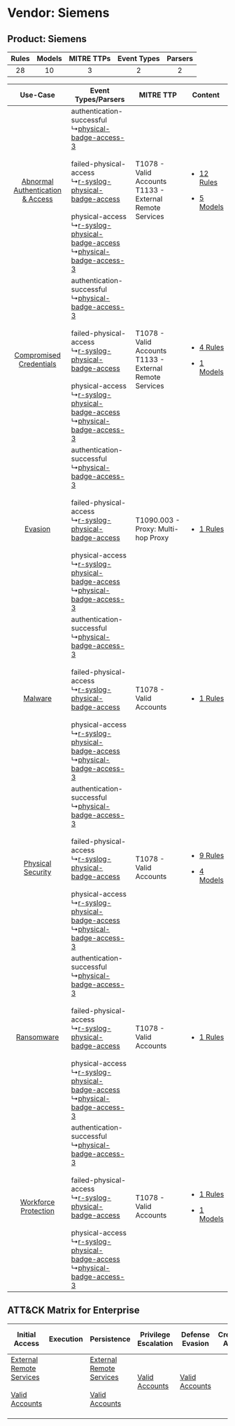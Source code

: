 Vendor: Siemens
===============
Product: Siemens
----------------
| Rules | Models | MITRE TTPs | Event Types | Parsers |
|:-----:|:------:|:----------:|:-----------:|:-------:|
|  28   |   10   |     3      |      2      |    2    |

|    Use-Case    | Event Types/Parsers    | MITRE TTP    | Content    |
|:----:| ---- | ---- | ---- |
| [Abnormal Authentication & Access](../../../UseCases/uc_abnormal_authentication_&_access.md) |  authentication-successful<br> ↳[physical-badge-access-3](Ps/pC_physicalbadgeaccess3.md)<br><br> failed-physical-access<br> ↳[r-syslog-physical-badge-access](Ps/pC_rsyslogphysicalbadgeaccess.md)<br><br> physical-access<br> ↳[r-syslog-physical-badge-access](Ps/pC_rsyslogphysicalbadgeaccess.md)<br> ↳[physical-badge-access-3](Ps/pC_physicalbadgeaccess3.md)<br> | T1078 - Valid Accounts<br>T1133 - External Remote Services<br> | [<ul><li>12 Rules</li></ul><ul><li>5 Models</li></ul>](RM/r_m_siemens_siemens_Abnormal_Authentication_&_Access.md) |
|          [Compromised Credentials](../../../UseCases/uc_compromised_credentials.md)          |  authentication-successful<br> ↳[physical-badge-access-3](Ps/pC_physicalbadgeaccess3.md)<br><br> failed-physical-access<br> ↳[r-syslog-physical-badge-access](Ps/pC_rsyslogphysicalbadgeaccess.md)<br><br> physical-access<br> ↳[r-syslog-physical-badge-access](Ps/pC_rsyslogphysicalbadgeaccess.md)<br> ↳[physical-badge-access-3](Ps/pC_physicalbadgeaccess3.md)<br> | T1078 - Valid Accounts<br>T1133 - External Remote Services<br> | [<ul><li>4 Rules</li></ul><ul><li>1 Models</li></ul>](RM/r_m_siemens_siemens_Compromised_Credentials.md)    |
|    [Evasion](../../../UseCases/uc_evasion.md)    |  authentication-successful<br> ↳[physical-badge-access-3](Ps/pC_physicalbadgeaccess3.md)<br><br> failed-physical-access<br> ↳[r-syslog-physical-badge-access](Ps/pC_rsyslogphysicalbadgeaccess.md)<br><br> physical-access<br> ↳[r-syslog-physical-badge-access](Ps/pC_rsyslogphysicalbadgeaccess.md)<br> ↳[physical-badge-access-3](Ps/pC_physicalbadgeaccess3.md)<br> | T1090.003 - Proxy: Multi-hop Proxy<br>    | [<ul><li>1 Rules</li></ul>](RM/r_m_siemens_siemens_Evasion.md)    |
|    [Malware](../../../UseCases/uc_malware.md)    |  authentication-successful<br> ↳[physical-badge-access-3](Ps/pC_physicalbadgeaccess3.md)<br><br> failed-physical-access<br> ↳[r-syslog-physical-badge-access](Ps/pC_rsyslogphysicalbadgeaccess.md)<br><br> physical-access<br> ↳[r-syslog-physical-badge-access](Ps/pC_rsyslogphysicalbadgeaccess.md)<br> ↳[physical-badge-access-3](Ps/pC_physicalbadgeaccess3.md)<br> | T1078 - Valid Accounts<br>    | [<ul><li>1 Rules</li></ul>](RM/r_m_siemens_siemens_Malware.md)    |
|    [Physical Security](../../../UseCases/uc_physical_security.md)    |  authentication-successful<br> ↳[physical-badge-access-3](Ps/pC_physicalbadgeaccess3.md)<br><br> failed-physical-access<br> ↳[r-syslog-physical-badge-access](Ps/pC_rsyslogphysicalbadgeaccess.md)<br><br> physical-access<br> ↳[r-syslog-physical-badge-access](Ps/pC_rsyslogphysicalbadgeaccess.md)<br> ↳[physical-badge-access-3](Ps/pC_physicalbadgeaccess3.md)<br> | T1078 - Valid Accounts<br>    | [<ul><li>9 Rules</li></ul><ul><li>4 Models</li></ul>](RM/r_m_siemens_siemens_Physical_Security.md)    |
|    [Ransomware](../../../UseCases/uc_ransomware.md)    |  authentication-successful<br> ↳[physical-badge-access-3](Ps/pC_physicalbadgeaccess3.md)<br><br> failed-physical-access<br> ↳[r-syslog-physical-badge-access](Ps/pC_rsyslogphysicalbadgeaccess.md)<br><br> physical-access<br> ↳[r-syslog-physical-badge-access](Ps/pC_rsyslogphysicalbadgeaccess.md)<br> ↳[physical-badge-access-3](Ps/pC_physicalbadgeaccess3.md)<br> | T1078 - Valid Accounts<br>    | [<ul><li>1 Rules</li></ul>](RM/r_m_siemens_siemens_Ransomware.md)    |
|    [Workforce Protection](../../../UseCases/uc_workforce_protection.md)    |  authentication-successful<br> ↳[physical-badge-access-3](Ps/pC_physicalbadgeaccess3.md)<br><br> failed-physical-access<br> ↳[r-syslog-physical-badge-access](Ps/pC_rsyslogphysicalbadgeaccess.md)<br><br> physical-access<br> ↳[r-syslog-physical-badge-access](Ps/pC_rsyslogphysicalbadgeaccess.md)<br> ↳[physical-badge-access-3](Ps/pC_physicalbadgeaccess3.md)<br> | T1078 - Valid Accounts<br>    | [<ul><li>1 Rules</li></ul><ul><li>1 Models</li></ul>](RM/r_m_siemens_siemens_Workforce_Protection.md)    |

ATT&CK Matrix for Enterprise
----------------------------
| Initial Access                                                                                                                                   | Execution | Persistence                                                                                                                                      | Privilege Escalation                                                | Defense Evasion                                                     | Credential Access | Discovery | Lateral Movement | Collection | Command and Control                                                                                                                       | Exfiltration | Impact |
| ------------------------------------------------------------------------------------------------------------------------------------------------ | --------- | ------------------------------------------------------------------------------------------------------------------------------------------------ | ------------------------------------------------------------------- | ------------------------------------------------------------------- | ----------------- | --------- | ---------------- | ---------- | ----------------------------------------------------------------------------------------------------------------------------------------- | ------------ | ------ |
| [External Remote Services](https://attack.mitre.org/techniques/T1133)<br><br>[Valid Accounts](https://attack.mitre.org/techniques/T1078)<br><br> |           | [External Remote Services](https://attack.mitre.org/techniques/T1133)<br><br>[Valid Accounts](https://attack.mitre.org/techniques/T1078)<br><br> | [Valid Accounts](https://attack.mitre.org/techniques/T1078)<br><br> | [Valid Accounts](https://attack.mitre.org/techniques/T1078)<br><br> |                   |           |                  |            | [Proxy: Multi-hop Proxy](https://attack.mitre.org/techniques/T1090/003)<br><br>[Proxy](https://attack.mitre.org/techniques/T1090)<br><br> |              |        |